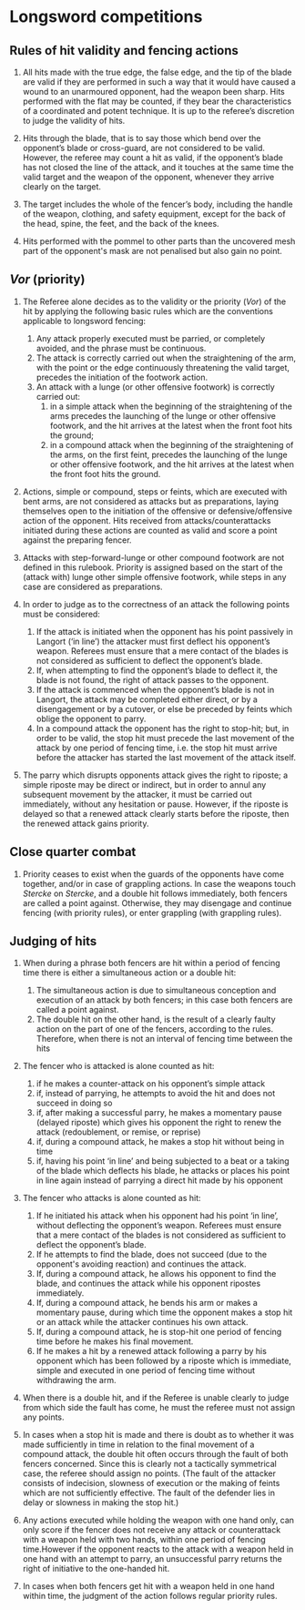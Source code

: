 # Longsword competitions 

## Rules of hit validity and fencing actions


1. All hits made with the true edge, the false edge, and the tip of the blade are valid if they are performed in such a way that it would have caused a wound to an unarmoured opponent, had the weapon been sharp. Hits performed with the flat may be counted, if they bear the characteristics of a coordinated and potent technique. It is up to the referee’s discretion to judge the validity of hits.


2. Hits through the blade, that is to say those which bend over the opponent’s blade or cross-guard, are not considered to be valid. However, the referee may count a hit as valid, if the opponent’s blade has not closed the line of the attack, and it touches at the same time the valid target and the weapon of the opponent, whenever they arrive clearly on the target. 


3. The target includes the whole of the fencer’s body, including the handle of the weapon, clothing, and safety equipment, except for the back of the head, spine, the feet, and the back of the knees. 

4. Hits performed with the pommel to other parts than the uncovered mesh part of the opponent's mask are not penalised but also gain no point. 

## *Vor* (priority)

1. The Referee alone decides as to the validity or the priority (*Vor*) of the hit by applying the following basic rules which are the conventions applicable to longsword fencing: 
    1. Any attack properly executed must be parried, or completely avoided, and the phrase must be continuous.
    2. The attack is correctly carried out when the straightening of the arm, with the point or the edge continuously threatening the valid target, precedes the initiation of the footwork action. 
    3. An attack with a lunge (or other offensive footwork) is correctly carried out: 
        1. in a simple attack when the beginning of the straightening of the arms precedes the launching of the lunge or other offensive footwork, and the hit arrives at the latest when the front foot hits the ground; 
        2. in a compound attack when the beginning of the straightening of the arms, on the first feint, precedes the launching of the lunge or other offensive footwork, and the hit arrives at the latest when the front foot hits the ground. 
        
2. Actions, simple or compound, steps or feints, which are executed with bent arms, are not considered as attacks but as preparations, laying themselves open to the initiation of the offensive or defensive/offensive action of the opponent. Hits received from attacks/counterattacks initiated during these actions are counted as valid and score a point against the preparing fencer. 

3. Attacks with step-forward-lunge or other compound footwork are not defined in this rulebook. Priority is assigned based on the start of the (attack with) lunge other simple offensive footwork, while steps in any case are considered as preparations. 

4. In order to judge as to the correctness of an attack the following points must be considered: 
    1. If the attack is initiated when the opponent has his point passively in Langort (‘in line’) the attacker must first deflect his opponent’s weapon. Referees must ensure that a mere contact of the blades is not considered as sufficient to deflect the opponent’s blade. 
    2. If, when attempting to find the opponent’s blade to deflect it, the blade is not found, the right of attack passes to the opponent. 
    3. If the attack is commenced when the opponent’s blade is not in Langort, the attack may be completed either direct, or by a disengagement or by a cutover, or else be preceded by feints which oblige the opponent to parry. 
    4. In a compound attack the opponent has the right to stop-hit; but, in order to be valid, the stop hit must precede the last movement of the attack by one period of fencing time, i.e. the stop hit must arrive before the attacker has started the last movement of the attack itself. 
    
5. The parry which disrupts opponents attack gives the right to riposte; a simple riposte may be direct or indirect, but in order to annul any subsequent movement by the attacker, it must be carried out immediately, without any hesitation or pause. However, if the riposte is delayed so that a renewed attack clearly starts before the riposte, then the renewed attack gains priority.


    
## Close quarter combat

1. Priority ceases to exist when the guards of the opponents have come together, and/or in case of grappling actions. In case the weapons touch *Stercke* on *Stercke*, and a double hit follows immediately, both fencers are called a point against. Otherwise, they may disengage and continue fencing (with priority rules), or enter grappling (with grappling rules). 


## Judging of hits

1. When during a phrase both fencers are hit within a period of fencing time there is either a simultaneous action or a double hit: 
    1. The simultaneous action is due to simultaneous conception and execution of an attack by both fencers; in this case both fencers are called a point against. 
    2. The double hit on the other hand, is the result of a clearly faulty action on the part of one of the fencers, according to the rules. Therefore, when there is not an interval of fencing time between the hits 
    
2. The fencer who is attacked is alone counted as hit: 
    1. if he makes a counter-attack on his opponent’s simple attack 
    2. if, instead of parrying, he attempts to avoid the hit and does not succeed in doing so 
    3. if, after making a successful parry, he makes a momentary pause (delayed riposte) which gives his opponent the right to renew the attack (redoublement, or remise, or reprise) 
    4. if, during a compound attack, he makes a stop hit without being in time 
    5. if, having his point ‘in line’ and being subjected to a beat or a taking of the blade which deflects his blade, he attacks or places his point in line again instead of parrying a direct hit made by his opponent 
    
3. The fencer who attacks is alone counted as hit: 
    1. If he initiated his attack when his opponent had his point ‘in line’, without deflecting the opponent’s weapon. Referees must ensure that a mere contact of the blades is not considered as sufficient to deflect the opponent’s blade. 
    2. If he attempts to find the blade, does not succeed (due to the opponent's avoiding reaction) and continues the attack. 
    3. If, during a compound attack, he allows his opponent to find the blade, and continues the attack while his opponent ripostes immediately. 
    4. If, during a compound attack, he bends his arm or makes a momentary pause, during which time the opponent makes a stop hit or an attack while the attacker continues his own attack. 
    5. If, during a compound attack, he is stop-hit one period of fencing time before he makes his final movement. 
    6. If he makes a hit by a renewed attack following a parry by his opponent which has been followed by a riposte which is immediate, simple and executed in one period of fencing time without withdrawing the arm. 
    
4. When there is a double hit, and if the Referee is unable clearly to judge from which side the fault has come, he must the referee must not assign any points.

5. In cases when a stop hit is made and there is doubt as to whether it was made sufficiently in time in relation to the final movement of a compound attack, the double hit often occurs through the fault of both fencers concerned. Since this is clearly not a tactically symmetrical case, the referee should assign no points. (The fault of the attacker consists of indecision, slowness of execution or the making of feints which are not sufficiently effective. The fault of the defender lies in delay or slowness in making the stop hit.) 

6. Any actions executed while holding the weapon with one hand only, can only score if the fencer does not receive any attack or counterattack with a weapon held with two hands, within one period of fencing time.However if the opponent reacts to the attack with a weapon held in one hand with an attempt to parry, an unsuccessful parry returns the right of initiative to the one-handed hit.

7. In cases when both fencers get hit with a weapon held in one hand within time, the judgment of the action follows regular priority rules.
